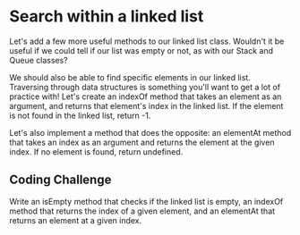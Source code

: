 # Search within a linked list

Let's add a few more useful methods to our linked list class. Wouldn't it be useful if we could tell if our list was empty or not, as with our Stack and Queue classes?

We should also be able to find specific elements in our linked list. Traversing through data structures is something you'll want to get a lot of practice with! Let's create an indexOf method that takes an element as an argument, and returns that element's index in the linked list. If the element is not found in the linked list, return -1.

Let's also implement a method that does the opposite: an elementAt method that takes an index as an argument and returns the element at the given index. If no element is found, return undefined.

## Coding Challenge

Write an isEmpty method that checks if the linked list is empty, an indexOf method that returns the index of a given element, and an elementAt that returns an element at a given index.
